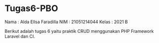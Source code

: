 # Tugas6-PBO

Nama  : Alda Ellsa Faradilla
NIM : 21051214044
Kelas : 2021 B

Berikut adalah tugas 6 yaitu praktik CRUD menggunakan PHP Framework Laravel dan CI.

